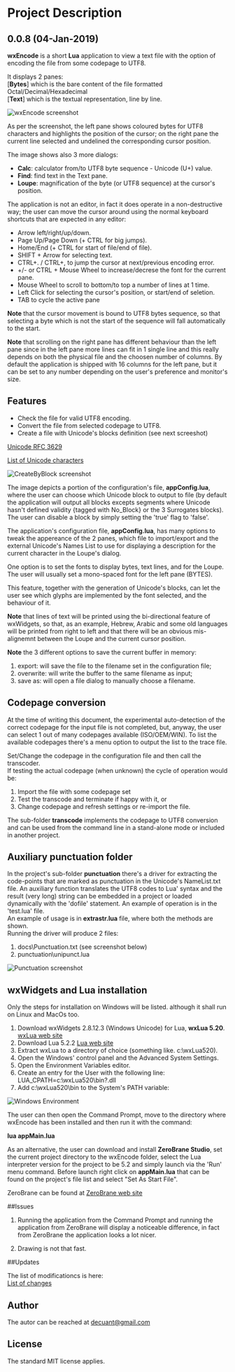 # Project Description

## 0.0.8 (04-Jan-2019)

**wxEncode** is a short **Lua** application to view a text file with the option 
of encoding the file from some codepage to UTF8.  

It displays 2 panes:  
[**Bytes**] which is the bare content of the file formatted Octal/Decimal/Hexadecimal  
[**Text**]  which is the textual representation, line by line.  

![wxEncode screenshot](/docs/Screenshot_1.png)

As per the screenshot, the left pane shows coloured bytes for UTF8 characters and 
highlights the position of the cursor; on the right pane the current line selected 
and undelined the corresponding cursor position.  

The image shows also 3 more dialogs:  

* **Calc**: calculator from/to UTF8 byte sequence - Unicode (U+) value.  
* **Find**: find text in the Text pane.  
* **Loupe**: magnification of the byte (or UTF8 sequence) at the cursor's position.  

The application is not an editor, in fact it does operate in a non-destructive way; 
the user can move the cursor around using the normal keyboard shortcuts that are 
expected in any editor:  

* Arrow left/right/up/down.  
* Page Up/Page Down (+ CTRL for big jumps).  
* Home/End (+ CTRL for start of file/end of file).  
* SHIFT + Arrow for selecting text.  
* CTRL+. / CTRL+, to jump the cursor at next/previous encoding error.  
* +/- or CTRL + Mouse Wheel to increase/decrese the font for the current pane.  
* Mouse Wheel to scroll to bottom/to top a number of lines at 1 time.
* Left Click for selecting the cursor's position, or start/end of seletion.
* TAB to cycle the active pane

**Note** that the cursor movement is bound to UTF8 bytes sequence, so that selecting 
a byte which is not the start of the sequence will fall automatically to the start.  

**Note** that scrolling on the right pane has different behaviour than the left pane 
since in the left pane more lines can fit in 1 single line and this really depends 
on both the physical file and the choosen number of columns. By default the 
application is shipped with 16 columns for the left pane, but it can be set to 
any number depending on the user's preference and monitor's size.

## Features

* Check the file for valid UTF8 encoding.  
* Convert the file from selected codepage to UTF8.  
* Create a file with Unicode's blocks definition (see next screeshot)  

[Unicode RFC 3629](https://tools.ietf.org/html/rfc3629#section-4)

[List of Unicode characters](https://en.wikipedia.org/wiki/List_of_Unicode_characters)


![CreateByBlock screenshot](/docs/Screenshot_2.png)

The image depicts a portion of the configuration's file, **appConfig.lua**, where 
the user can choose which Unicode block to output to file (by default the 
application will output all blocks excepts segments where Unicode hasn't defined 
validity {tagged with No_Block} or the 3 Surrogates blocks). The user can disable 
a block by simply setting the 'true' flag to 'false'.

The application's configuration file, **appConfig.lua**, has many options to tweak 
the appereance of the 2 panes, which file to import/export and the external 
Unicode's Names List to use for displaying a description for the current 
character in the Loupe's dialog.  

One option is to set the fonts to display bytes, text lines, and for the Loupe. 
The user will usually set a mono-spaced font for the left pane (BYTES). 

This feature, together with the generation of Unicode's blocks, can let the user 
see which glyphs are implemented by the font selected, and the behaviour of it. 

**Note** that lines of text will be printed using the bi-directional feature of 
wxWidgets, so that, as an example, Hebrew, Arabic and some old languages will be 
printed from right to left and that there will be an obvious mis-alignemnt between 
the Loupe and the current cursor position.  

**Note** the 3 different options to save the current buffer in memory:  
1. export: will save the file to the filename set in the configuration file;
2. overwrite: will write the buffer to the same filename as input;
3. save as: will open a file dialog to manually choose a filename.

## Codepage conversion

At the time of writing this document, the experimental auto-detection of the 
correct codepage for the input file is not completed, but, anyway, the user 
can select 1 out of many codepages available (ISO/OEM/WIN). To list the available 
codepages there's a menu option to output the list to the trace file.  

Set/Change the codepage in the configuration file and then call the transcoder.  
If testing the actual codepage (when unknown) the cycle of operation would be:  

1. Import the file with some codepage set  
2. Test the transcode and terminate if happy with it, or  
3. Change codepage and refresh settings or re-import the file.  

The sub-folder **transcode** implements the codepage to UTF8 conversion and can 
be used from the command line in a stand-alone mode or included in another project. 

## Auxiliary punctuation folder

In the project's sub-folder **punctuation** there's a driver for extracting the 
code-points that are marked as punctuation in the Unicode's NameList.txt file. 
An auxiliary function translates the UTF8 codes to Lua' syntax and the result 
(very long) string can be embedded in a project or loaded dynamically with the 
'dofile' statement. An example of operation is in the 'test.lua' file.  
An example of usage is in **extrastr.lua** file, where both the methods are shown.  
Running the driver will produce 2 files: 

1. docs\Punctuation.txt (see screenshot below)
2. punctuation\unipunct.lua

![Punctuation screenshot](/docs/Screenshot_4.png)

## wxWidgets and Lua installation

Only the steps for installation on Windows will be listed. although it shall 
run on Linux and MacOs too.  

1. Download wxWidgets 2.8.12.3 (Windows Unicode) for Lua, **wxLua 5.20**. [wxLua web site](https://wxlua.sourceforge.net/)
2. Download Lua 5.2.2 [Lua web site](https://www.lua.org/) 
3. Extract wxLua to a directory of choice (something like. c:\wxLua520).  
4. Open the Windows' control panel and the Advanced System Settings.  
5. Open the Environment Variables editor.
6. Create an entry for the User with the following line: 
	LUA_CPATH=c:\wxLua520\bin\?.dll 
7. Add c:\wxLua520\bin to the System's PATH variable:

![Windows Environment](/docs/Screenshot_3.png)

The user can then open the Command Prompt, move to the directory where wxEncode 
has been installed and then run it with the command:  

**lua appMain.lua**

As an alternative, the user can download and install **ZeroBrane Studio**, set 
the current project directory to the wxEncode folder, select the Lua interpreter 
version for the project to be 5.2 and simply launch via the 'Run' menu command. 
Before launch right click on **appMain.lua** that can be found on the project's 
file list and select "Set As Start File".  

ZeroBrane can be found at [ZeroBrane web site](https://studio.zerobrane.com/)  

##Issues

1. Running the application from the Command Prompt and running the application from 
ZeroBrane will display a noticeable difference, in fact from ZeroBrane the application 
looks a lot nicer.

2. Drawing is not that fast.

##Updates

The list of modificationcs is here:  
[List of changes](Changes.md)

## Author

The autor can be reached at decuant@gmail.com

## License

The standard MIT license applies.
